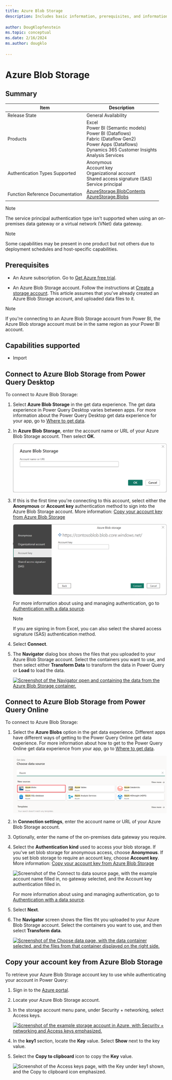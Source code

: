 ```yaml
---
title: Azure Blob Storage
description: Includes basic information, prerequisites, and information on how to connect to Azure Blob Storage.

author: DougKlopfenstein
ms.topic: conceptual
ms.date: 2/16/2024
ms.author: dougklo

---
```


# Azure Blob Storage

## Summary

| Item | Description |
| ---- | ----------- |
| Release State | General Availability |
| Products | Excel<br/>Power BI (Semantic models)<br/>Power BI (Dataflows)<br/>Fabric (Dataflow Gen2)<br/>Power Apps (Dataflows)<br/>Dynamics 365 Customer Insights<br/>Analysis Services |
| Authentication Types Supported | Anonymous<br/>Account key<br/>Organizational account<br/>Shared access signature (SAS)<br/>Service principal |
| Function Reference Documentation | [AzureStorage.BlobContents](/powerquery-m/azurestorage-blobcontents)<br/>[AzureStorage.Blobs](/powerquery-m/azurestorage-blobs) |

> [!NOTE]
>The service principal authentication type isn't supported when using an on-premises data gateway or a virtual network (VNet) data gateway.

> [!NOTE]
> Some capabilities may be present in one product but not others due to deployment schedules and host-specific capabilities.

## Prerequisites

* An Azure subscription. Go to [Get Azure free trial](https://azure.microsoft.com/pricing/free-trial/).

* An Azure Blob Storage account. Follow the instructions at [Create a storage account](/azure/storage/common/storage-account-create?tabs=azure-portal). This article assumes that you've already created an Azure Blob Storage account, and uploaded data files to it.

> [!NOTE]
> If you're connecting to an Azure Blob Storage account from Power BI, the Azure Blob storage account must be in the same region as your Power BI account.

## Capabilities supported

* Import

## Connect to Azure Blob Storage from Power Query Desktop

To connect to Azure Blob Storage:

1. Select **Azure Blob Storage** in the get data experience. The get data experience in Power Query Desktop varies between apps. For more information about the Power Query Desktop get data experience for your app, go to [Where to get data](../where-to-get-data.md).

2. In **Azure Blob Storage**, enter the account name or URL of your Azure Blob Storage account. Then select **OK**.

    ![Screenshot of the Azure Blob Storage dialog box where you enter the account name or the URL.](./media/azure-blob-storage/enter-account-name.png)

3. If this is the first time you're connecting to this account, select either the **Anonymous** or **Account key** authentication method to sign into the Azure Blob Storage account. More information: [Copy your account key from Azure Blob Storage](#copy-your-account-key-from-azure-blob-storage)

   ![Screenshot of the sign in dialog box for Azure Blob Storage, with the account key authentication method selected.](./media/azure-blob-storage/sign-in-desktop.png)

   For more information about using and managing authentication, go to [Authentication with a data source](../connectorauthentication.md).

   > [!NOTE]
   > If you are signing in from Excel, you can also select the shared access signature (SAS) authentication method.

4. Select **Connect**.

5. The **Navigator** dialog box shows the files that you uploaded to your Azure Blob Storage account. Select the containers you want to use, and then select either **Transform Data** to transform the data in Power Query or **Load** to load the data.

   [![Screenshot of the Navigator open and containing the data from the Azure Blob Storage container.](./media/azure-blob-storage/navigator-desktop.png)](./media/azure-blob-storage/navigator-desktop.png#lightbox)

## Connect to Azure Blob Storage from Power Query Online

To connect to Azure Blob Storage:

1. Select the **Azure Blobs** option in the get data experience. Different apps have different ways of getting to the Power Query Online get data experience. For more information about how to get to the Power Query Online get data experience from your app, go to [Where to get data](../where-to-get-data.md).

   [![Screenshot of the Choose data source page, with the Azure category selected, and Azure Blobs emphasized.](./media/azure-blob-storage/choose-data-source.png)](./media/azure-blob-storage/choose-data-source.png#lightbox)

2. In **Connection settings**, enter the account name or URL of your Azure Blob Storage account.

3. Optionally, enter the name of the on-premises data gateway you require.

4. Select the **Authentication kind** used to access your blob storage. If you've set blob storage for anonymous access, choose **Anonymous**. If you set blob storage to require an account key, choose **Account key**. More information: [Copy your account key from Azure Blob Storage](#copy-your-account-key-from-azure-blob-storage)

   ![Screenshot of the Connect to data source page, with the example account name filled in, no gateway selected, and the Account key authentication filled in.](./media/azure-blob-storage/settings-and-credentials.png)

   For more information about using and managing authentication, go to [Authentication with a data source](../connectorauthentication.md).

5. Select **Next**.

6. The **Navigator** screen shows the files tht you uploaded to your Azure Blob Storage account. Select the containers you want to use, and then select **Transform data**.

   [![Screenshot of the Choose data page, with the data container selected, and the files from that container displayed on the right side.](./media/azure-blob-storage/navigator-online.png)](./media/azure-blob-storage/navigator-online.png#lightbox)

## Copy your account key from Azure Blob Storage

To retrieve your Azure Blob Storage account key to use while authenticating your account in Power Query:

1. Sign in to the [Azure portal](https://portal.azure.com/).

2. Locate your Azure Blob Storage account.

3. In the storage account menu pane, under Security + networking, select Access keys.

   [![Screenshot of the example storage account in Azure, with Security + networking and Access keys emphasized.](./media/azure-blob-storage/access-key-location.png)](./media/azure-blob-storage/access-key-location.png#lightbox)

4. In the **key1** section, locate the **Key** value. Select **Show** next to the key value.

5. Select the **Copy to clipboard** icon to copy the **Key** value.

   ![Screenshot of the Access keys page, with the Key under key1 shown, and the Copy to clipboard icon emphasized.](./media/azure-blob-storage/account-key-location.png)
